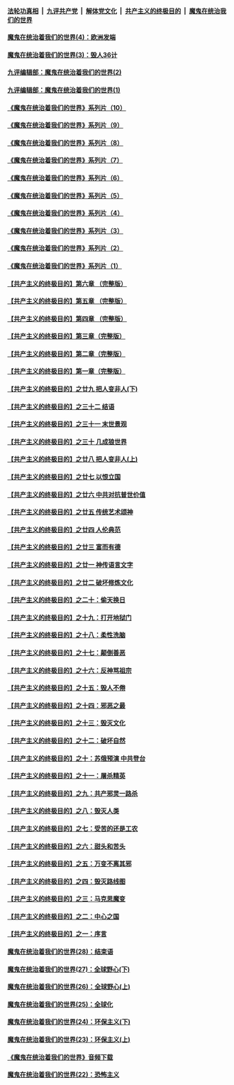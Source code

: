 ####  [法轮功真相](../../../../basic/blob/master/README.md?t=09171102) &nbsp;|&nbsp; [九评共产党](../../../../9ping.md/blob/master/README.md?t=09171102) &nbsp;|&nbsp; [解体党文化](../../../../jtdwh.md/blob/master/README.md?t=09171102)  &nbsp;|&nbsp; [共产主义的终极目的](../../../../gczydzjmd.md/blob/master/README.md?t=09171102) &nbsp;|&nbsp; [魔鬼在统治我们的世界](../../../../mgztzwmdsj.md/blob/master/README.md?t=09171102) 

#### [魔鬼在统治着我们的世界(4)：欧洲发端](../pages/nsc422/n10414890.md?t=09171102) 

#### [魔鬼在统治着我们的世界(3)：毁人36计](../pages/nsc422/n10411583.md?t=09171102) 

#### [九评编辑部：魔鬼在统治着我们的世界(2)](../pages/nsc422/n10410036.md?t=09171102) 

#### [九评编辑部：魔鬼在统治着我们的世界(1)](../pages/nsc422/n10406825.md?t=09171102) 

#### [《魔鬼在统治着我们的世界》系列片（10）](../pages/nsc422/n12292670.md?t=09171102) 

#### [《魔鬼在统治着我们的世界》系列片（9）](../pages/nsc422/n12290859.md?t=09171102) 

#### [《魔鬼在统治着我们的世界》系列片（8）](../pages/nsc422/n12287445.md?t=09171102) 

#### [《魔鬼在统治着我们的世界》系列片（7）](../pages/nsc422/n12283425.md?t=09171102) 

#### [《魔鬼在统治着我们的世界》系列片（6）](../pages/nsc422/n12282314.md?t=09171102) 

#### [《魔鬼在统治着我们的世界》系列片（5）](../pages/nsc422/n12281419.md?t=09171102) 

#### [《魔鬼在统治着我们的世界》系列片（4）](../pages/nsc422/n12274024.md?t=09171102) 

#### [《魔鬼在统治着我们的世界》系列片（3）](../pages/nsc422/n12271322.md?t=09171102) 

#### [《魔鬼在统治着我们的世界》系列片（2）](../pages/nsc422/n12269049.md?t=09171102) 

#### [《魔鬼在统治着我们的世界》系列片（1）](../pages/nsc422/n12267575.md?t=09171102) 

#### [【共产主义的终极目的】第六章 （完整版）](../pages/nsc422/n11428913.md?t=09171102) 

#### [【共产主义的终极目的】第五章 （完整版）](../pages/nsc422/n11428912.md?t=09171102) 

#### [【共产主义的终极目的】第四章 （完整版）](../pages/nsc422/n11428907.md?t=09171102) 

#### [【共产主义的终极目的】第三章（完整版）](../pages/nsc422/n11428848.md?t=09171102) 

#### [【共产主义的终极目的】第二章（完整版）](../pages/nsc422/n11428831.md?t=09171102) 

#### [【共产主义的终极目的】第一章（完整版）](../pages/nsc422/n11417651.md?t=09171102) 

#### [【共产主义的终极目的】之廿九 把人变非人(下)](../pages/nsc422/n11344140.md?t=09171102) 

#### [【共产主义的终极目的】之三十二 结语](../pages/nsc422/n11360535.md?t=09171102) 

#### [【共产主义的终极目的】之三十一 末世景观](../pages/nsc422/n11351129.md?t=09171102) 

#### [【共产主义的终极目的】之三十 几成狼世界](../pages/nsc422/n11348280.md?t=09171102) 

#### [【共产主义的终极目的】之廿八 把人变非人(上)](../pages/nsc422/n11340492.md?t=09171102) 

#### [【共产主义的终极目的】之廿七 以恨立国](../pages/nsc422/n11336944.md?t=09171102) 

#### [【共产主义的终极目的】之廿六 中共对抗普世价值](../pages/nsc422/n11324785.md?t=09171102) 

#### [【共产主义的终极目的】之廿五 传统艺术颂神](../pages/nsc422/n11296396.md?t=09171102) 

#### [【共产主义的终极目的】之廿四 人伦典范](../pages/nsc422/n11296397.md?t=09171102) 

#### [【共产主义的终极目的】之廿三 富而有德](../pages/nsc422/n11283598.md?t=09171102) 

#### [【共产主义的终极目的】之廿一 神传语言文字](../pages/nsc422/n11263265.md?t=09171102) 

#### [【共产主义的终极目的】之廿二 破坏修炼文化](../pages/nsc422/n11245728.md?t=09171102) 

#### [【共产主义的终极目的】之二十：偷天换日](../pages/nsc422/n11238846.md?t=09171102) 

#### [【共产主义的终极目的】之十九：打开地狱门](../pages/nsc422/n11206376.md?t=09171102) 

#### [【共产主义的终极目的】之十八：柔性洗脑](../pages/nsc422/n11199994.md?t=09171102) 

#### [【共产主义的终极目的】之十七：颠倒善恶](../pages/nsc422/n11179782.md?t=09171102) 

#### [【共产主义的终极目的】之十六：反神骂祖宗](../pages/nsc422/n11166798.md?t=09171102) 

#### [【共产主义的终极目的】之十五：毁人不倦](../pages/nsc422/n11166792.md?t=09171102) 

#### [【共产主义的终极目的】之十四：邪恶之最](../pages/nsc422/n11150249.md?t=09171102) 

#### [【共产主义的终极目的】之十三：毁灭文化](../pages/nsc422/n11135227.md?t=09171102) 

#### [【共产主义的终极目的】之十二：破坏自然](../pages/nsc422/n11135214.md?t=09171102) 

#### [【共产主义的终极目的】之十：苏俄预演 中共登台](../pages/nsc422/n11118424.md?t=09171102) 

#### [【共产主义的终极目的】之十一：屠杀精英](../pages/nsc422/n11118442.md?t=09171102) 

#### [【共产主义的终极目的】之九：共产邪灵一路杀](../pages/nsc422/n11114139.md?t=09171102) 

#### [【共产主义的终极目的】之八：毁灭人类](../pages/nsc422/n11108503.md?t=09171102) 

#### [【共产主义的终极目的】之七：受苦的还是工农](../pages/nsc422/n11101809.md?t=09171102) 

#### [【共产主义的终极目的】之六：甜头和苦头](../pages/nsc422/n11096971.md?t=09171102) 

#### [【共产主义的终极目的】之五：万变不离其邪](../pages/nsc422/n11091285.md?t=09171102) 

#### [【共产主义的终极目的】之四：毁灭路线图](../pages/nsc422/n11086284.md?t=09171102) 

#### [【共产主义的终极目的】之三：马克思魔变](../pages/nsc422/n11061941.md?t=09171102) 

#### [【共产主义的终极目的】之二：中心之国](../pages/nsc422/n11047728.md?t=09171102) 

#### [【共产主义的终极目的】之一：序言](../pages/nsc422/n11086077.md?t=09171102) 

#### [魔鬼在统治着我们的世界(28)：结束语](../pages/nsc422/n10936246.md?t=09171102) 

#### [魔鬼在统治着我们的世界(27)：全球野心(下)](../pages/nsc422/n10928319.md?t=09171102) 

#### [魔鬼在统治着我们的世界(26)：全球野心(上)](../pages/nsc422/n10900318.md?t=09171102) 

#### [魔鬼在统治着我们的世界(25)：全球化](../pages/nsc422/n10788205.md?t=09171102) 

#### [魔鬼在统治着我们的世界(24)：环保主义(下)](../pages/nsc422/n10695307.md?t=09171102) 

#### [魔鬼在统治着我们的世界(23)：环保主义(上)](../pages/nsc422/n10688613.md?t=09171102) 

#### [《魔鬼在统治着我们的世界》音频下载](../pages/nsc422/n10635553.md?t=09171102) 

#### [魔鬼在统治着我们的世界(22)：恐怖主义](../pages/nsc422/n10614727.md?t=09171102) 


